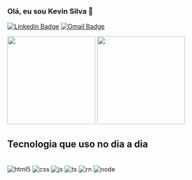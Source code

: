 ### Olá, eu sou Kevin Silva 👋

[![Linkedin Badge](https://img.shields.io/badge/-Kevin-blue?style=flat-square&logo=Linkedin&logoColor=white&link=https://www.linkedin.com/in/kevin-silva-947b10167/)](https://www.linkedin.com/in/kevin-silva-947b10167/) 
[![Gmail Badge](https://img.shields.io/badge/-kevinks1973@gmail.com-c14438?style=flat-square&logo=Gmail&logoColor=white&link=mailto:kevinks1973@gmail.com)](mailto:kevinks1973@gmail.com)

<div>
  <img height="200em" src="https://github-readme-stats.vercel.app/api?username=KevinSilva02&show_icons=true&theme=dark&include_all_commits=true&count_private=true" />
  <img height="200em" src="https://github-readme-stats.vercel.app/api/top-langs/?username=KevinSilva02&layout=compact&langs_count=12&theme=dark" />
</div>

## Tecnologia que uso no dia a dia

<div style="display: inline_block"><br/>
  <img align="center" alt="html5" src="https://img.shields.io/badge/HTML5-E34F26?style=for-the-badge&logo=html5&logoColor=white" />  
  <img align="center" alt="css" src="https://img.shields.io/badge/CSS3-1572b6?style=for-the-badge&logo=css3&logoColor=white" />
  <img align="center" alt="js" src="https://img.shields.io/badge/JavaScript-F7DF1E?style=for-the-badge&logo=javascript&logoColor=black" />
  <img align="center" alt="ts" src="https://img.shields.io/badge/TypeScript-007ACC?style=for-the-badge&logo=typescript&logoColor=white" />
  <img align="center" alt="rn" src="https://img.shields.io/badge/React Native-20232A?style=for-the-badge&logo=react&logoColor=61DAFB" />
  <img align="center" alt="node" src="https://img.shields.io/badge/Node.js-43853D?style=for-the-badge&logo=node.js&logoColor=white" />
  
</div>



<!--
**KevinSilva02/KevinSilva02** is a ✨ _special_ ✨ repository because its `README.md` (this file) appears on your GitHub profile.

Here are some ideas to get you started:

- 🔭 I’m currently working on ...
- 🌱 I’m currently learning ...
- 👯 I’m looking to collaborate on ...
- 🤔 I’m looking for help with ...
- 💬 Ask me about ...
- 📫 How to reach me: ...
- 😄 Pronouns: ...
- ⚡ Fun fact: ...
-->
